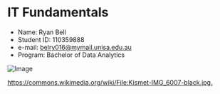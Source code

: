 # IT Fundamentals

* Name: Ryan Bell
* Student ID: 110359888
* e-mail: belry016@mymail.unisa.edu.au
* Program: Bachelor of Data Analytics

![Image](https://upload.wikimedia.org/wikipedia/commons/0/03/Kismet-IMG_6007-black.jpg)


<https://commons.wikimedia.org/wiki/File:Kismet-IMG_6007-black.jpg.>